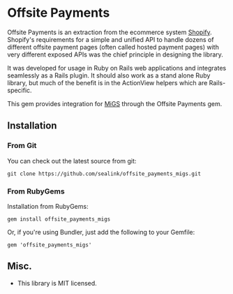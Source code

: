 # Offsite Payments

Offsite Payments is an extraction from the ecommerce system [Shopify](http://www.shopify.com). Shopify's requirements for a simple and unified API to handle dozens of different offsite payment pages (often called hosted payment pages) with very different exposed APIs was the chief principle in designing the library.

It was developed for usage in Ruby on Rails web applications and integrates seamlessly
as a Rails plugin. It should also work as a stand alone Ruby library, but much of the benefit is in the ActionView helpers which are Rails-specific.

This gem provides integration for [MiGS](https://en.wikipedia.org/wiki/Mastercard_Internet_Gateway_Service)
through the Offsite Payments gem.

## Installation

### From Git

You can check out the latest source from git:

    git clone https://github.com/sealink/offsite_payments_migs.git

### From RubyGems

Installation from RubyGems:

    gem install offsite_payments_migs

Or, if you're using Bundler, just add the following to your Gemfile:

    gem 'offsite_payments_migs'

## Misc.

- This library is MIT licensed.

